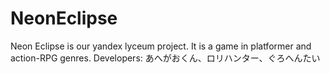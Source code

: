 # NeonEclipse
Neon Eclipse is our yandex lyceum project.
It is a game in platformer and action-RPG genres.
Developers: あへがおくん、ロリハンター、ぐろへんたい
